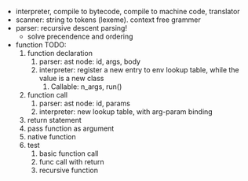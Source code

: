 - interpreter, compile to bytecode, compile to machine code, translator
- scanner: string to tokens (lexeme). context free grammer
- parser: recursive descent parsing!
  - solve precendence and ordering
- function 
  TODO: 
    1. function declaration 
       1. parser: ast node: id, args, body
       2. interpreter: register a new entry to env lookup table, while the value is a new class 
          1. Callable: n_args, run()
    2. function call
       1. parser: ast node: id, params
       2. interpreter: new lookup table, with arg-param binding
    3. return statement
    4. pass function as argument
    4. native function
    5. test
       1. basic function call
       2. func call with return
       3. recursive function 